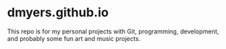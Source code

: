 # dmyers.github.io
This repo is for my personal projects with Git, programming, development, and probably some fun art and music projects.
